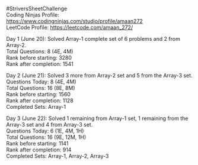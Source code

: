 #StriversSheetChallenge <br>
Coding Ninjas Profile: https://www.codingninjas.com/studio/profile/amaan272 <br>
LeetCode Profile: https://leetcode.com/amaan_272/ <br>

Day 1 (June 20): Solved Array-1 complete set of 6 problems and 2 from Array-2. <br>
Total Questions: 8 (4E, 4M) <br>
Rank before starting: 3280 <br>
Rank after completion: 1541 <br>

Day 2 (June 21): Solved 3 more from Array-2 set and 5 from the Array-3 set. <br>
Questions Today: 8 (4E, 4M) <br>
Total Questions: 16 (8E, 8M) <br>
Rank before starting: 1560 <br>
Rank after completion: 1128  <br>
Completed Sets: Array-1 <be>

Day 3 (June 22): Solved 1 remaining from Array-1 set, 1 remaining from the Array-3 set and 4 from Array-3 set. <br>
Questions Today: 6 (1E, 4M, 1H) <br>
Total Questions: 16 (9E, 12M, 1H) <br>
Rank before starting: 1141 <br>
Rank after completion: 914  <br>
Completed Sets: Array-1, Array-2, Array-3 <be>
